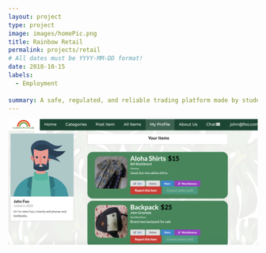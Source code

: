 ```yaml
---
layout: project
type: project
image: images/homePic.png
title: Rainbow Retail
permalink: projects/retail
# All dates must be YYYY-MM-DD format!
date: 2018-10-15
labels:
  - Employment

summary: A safe, regulated, and reliable trading platform made by students for students.
---
```


<img class="ui image" src="../images/profilePic.png">